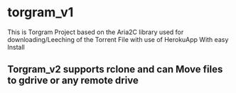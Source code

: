# torgram_v1
This is Torgram Project based on the Aria2C library used for downloading/Leeching of the Torrent File with use of HerokuApp With easy Install 

## Torgram_v2 supports rclone and can Move files to gdrive or any remote drive
